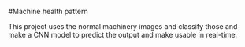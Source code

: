 #Machine health pattern

This project uses the normal machinery images and classify those and make a CNN model to predict the output and make usable in real-time.

